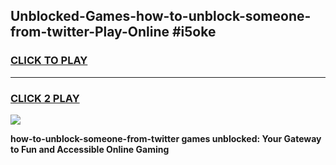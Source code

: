 
## Unblocked-Games-how-to-unblock-someone-from-twitter-Play-Online #i5oke
<h3>
<a href="https://news.freeplayer.one?title=how-to-unblock-someone-from-twitter&ref=3">CLICK TO PLAY</a></h3>
<hr>

<h3>
<a href="https://news.freeplayer.one?title=how-to-unblock-someone-from-twitter&ref=3">CLICK 2 PLAY</a>
  
</h3>

<a href="https://news.freeplayer.one?title=how-to-unblock-someone-from-twitter&ref=3"><img src="https://clearcache.store/games.png"></a>


**how-to-unblock-someone-from-twitter games unblocked: Your Gateway to Fun and Accessible Online Gaming**
